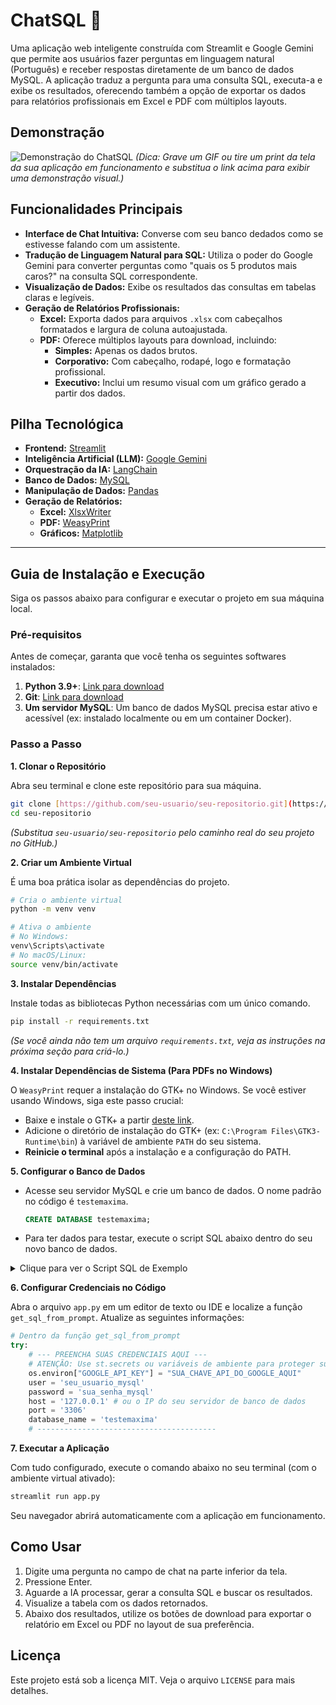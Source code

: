 # ChatSQL 🧠

Uma aplicação web inteligente construída com Streamlit e Google Gemini que permite aos usuários fazer perguntas em linguagem natural (Português) e receber respostas diretamente de um banco de dados MySQL. A aplicação traduz a pergunta para uma consulta SQL, executa-a e exibe os resultados, oferecendo também a opção de exportar os dados para relatórios profissionais em Excel e PDF com múltiplos layouts.

## Demonstração

![Demonstração do ChatSQL](caminho/para/sua/imagem_da_tela.png)
*(Dica: Grave um GIF ou tire um print da tela da sua aplicação em funcionamento e substitua o link acima para exibir uma demonstração visual.)*

## Funcionalidades Principais

- **Interface de Chat Intuitiva:** Converse com seu banco dedados como se estivesse falando com um assistente.
- **Tradução de Linguagem Natural para SQL:** Utiliza o poder do Google Gemini para converter perguntas como "quais os 5 produtos mais caros?" na consulta SQL correspondente.
- **Visualização de Dados:** Exibe os resultados das consultas em tabelas claras e legíveis.
- **Geração de Relatórios Profissionais:**
    - **Excel:** Exporta dados para arquivos `.xlsx` com cabeçalhos formatados e largura de coluna autoajustada.
    - **PDF:** Oferece múltiplos layouts para download, incluindo:
        - **Simples:** Apenas os dados brutos.
        - **Corporativo:** Com cabeçalho, rodapé, logo e formatação profissional.
        - **Executivo:** Inclui um resumo visual com um gráfico gerado a partir dos dados.

## Pilha Tecnológica

- **Frontend:** [Streamlit](https://streamlit.io/)
- **Inteligência Artificial (LLM):** [Google Gemini](https://ai.google.dev/)
- **Orquestração da IA:** [LangChain](https://www.langchain.com/)
- **Banco de Dados:** [MySQL](https://www.mysql.com/)
- **Manipulação de Dados:** [Pandas](https://pandas.pydata.org/)
- **Geração de Relatórios:**
    - **Excel:** [XlsxWriter](https://xlsxwriter.readthedocs.io/)
    - **PDF:** [WeasyPrint](https://weasyprint.org/)
    - **Gráficos:** [Matplotlib](https://matplotlib.org/)

---

## Guia de Instalação e Execução

Siga os passos abaixo para configurar e executar o projeto em sua máquina local.

### Pré-requisitos

Antes de começar, garanta que você tenha os seguintes softwares instalados:

1.  **Python 3.9+**: [Link para download](https://www.python.org/downloads/)
2.  **Git**: [Link para download](https://git-scm.com/downloads)
3.  **Um servidor MySQL**: Um banco de dados MySQL precisa estar ativo e acessível (ex: instalado localmente ou em um container Docker).

### Passo a Passo

**1. Clonar o Repositório**

Abra seu terminal e clone este repositório para sua máquina.
```bash
git clone [https://github.com/seu-usuario/seu-repositorio.git](https://github.com/seu-usuario/seu-repositorio.git)
cd seu-repositorio
```
*(Substitua `seu-usuario/seu-repositorio` pelo caminho real do seu projeto no GitHub.)*

**2. Criar um Ambiente Virtual**

É uma boa prática isolar as dependências do projeto.
```bash
# Cria o ambiente virtual
python -m venv venv

# Ativa o ambiente
# No Windows:
venv\Scripts\activate
# No macOS/Linux:
source venv/bin/activate
```

**3. Instalar Dependências**

Instale todas as bibliotecas Python necessárias com um único comando.
```bash
pip install -r requirements.txt
```
*(Se você ainda não tem um arquivo `requirements.txt`, veja as instruções na próxima seção para criá-lo.)*

**4. Instalar Dependências de Sistema (Para PDFs no Windows)**

O `WeasyPrint` requer a instalação do GTK+ no Windows. Se você estiver usando Windows, siga este passo crucial:

- Baixe e instale o GTK+ a partir [deste link](https://github.com/tschoonj/GTK-for-Windows-Runtime-Environment-Installer/releases).
- Adicione o diretório de instalação do GTK+ (ex: `C:\Program Files\GTK3-Runtime\bin`) à variável de ambiente `PATH` do seu sistema.
- **Reinicie o terminal** após a instalação e a configuração do PATH.

**5. Configurar o Banco de Dados**

- Acesse seu servidor MySQL e crie um banco de dados. O nome padrão no código é `testemaxima`.
  ```sql
  CREATE DATABASE testemaxima;
  ```
- Para ter dados para testar, execute o script SQL abaixo dentro do seu novo banco de dados.
<details>
  <summary>Clique para ver o Script SQL de Exemplo</summary>
  
  ```sql
  USE testemaxima;

  CREATE TABLE produtos (
      id INT AUTO_INCREMENT PRIMARY KEY,
      nome_produto VARCHAR(255) NOT NULL,
      categoria VARCHAR(100),
      preco DECIMAL(10, 2),
      estoque INT
  );

  CREATE TABLE vendas (
      id_venda INT AUTO_INCREMENT PRIMARY KEY,
      id_produto INT,
      quantidade INT,
      valor_total DECIMAL(10, 2),
      data_venda DATE,
      FOREIGN KEY (id_produto) REFERENCES produtos(id)
  );

  INSERT INTO produtos (nome_produto, categoria, preco, estoque) VALUES
  ('Laptop Gamer Pro', 'Eletrônicos', 7500.00, 15),
  ('Smartphone X1', 'Eletrônicos', 3200.50, 40),
  ('Cadeira de Escritório Ergonômica', 'Móveis', 899.90, 25),
  ('Monitor Ultrawide 34"', 'Eletrônicos', 2800.00, 20),
  ('Teclado Mecânico RGB', 'Acessórios', 450.00, 60);

  INSERT INTO vendas (id_produto, quantidade, valor_total, data_venda) VALUES
  (1, 1, 7500.00, '2025-07-15'),
  (2, 2, 6401.00, '2025-07-20'),
  (3, 5, 4499.50, '2025-07-22'),
  (5, 10, 4500.00, '2025-08-01');
  ```
</details>

**6. Configurar Credenciais no Código**

Abra o arquivo `app.py` em um editor de texto ou IDE e localize a função `get_sql_from_prompt`. Atualize as seguintes informações:

```python
# Dentro da função get_sql_from_prompt
try:
    # --- PREENCHA SUAS CREDENCIAIS AQUI ---
    # ATENÇÃO: Use st.secrets ou variáveis de ambiente para proteger suas credenciais em produção!
    os.environ["GOOGLE_API_KEY"] = "SUA_CHAVE_API_DO_GOOGLE_AQUI"
    user = 'seu_usuario_mysql'
    password = 'sua_senha_mysql'
    host = '127.0.0.1' # ou o IP do seu servidor de banco de dados
    port = '3306'
    database_name = 'testemaxima'
    # ----------------------------------------
```

**7. Executar a Aplicação**

Com tudo configurado, execute o comando abaixo no seu terminal (com o ambiente virtual ativado):

```bash
streamlit run app.py
```

Seu navegador abrirá automaticamente com a aplicação em funcionamento.

## Como Usar

1.  Digite uma pergunta no campo de chat na parte inferior da tela.
2.  Pressione Enter.
3.  Aguarde a IA processar, gerar a consulta SQL e buscar os resultados.
4.  Visualize a tabela com os dados retornados.
5.  Abaixo dos resultados, utilize os botões de download para exportar o relatório em Excel ou PDF no layout de sua preferência.


## Licença

Este projeto está sob a licença MIT. Veja o arquivo `LICENSE` para mais detalhes.
